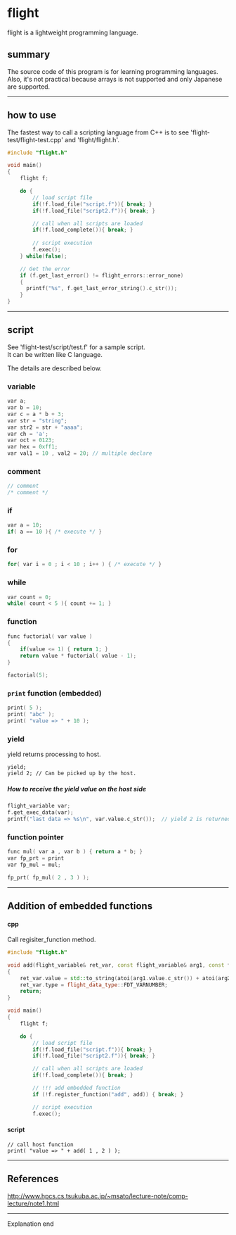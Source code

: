 # flight
flight is a lightweight programming language.

## summary
The source code of this program is for learning programming languages.  
Also, it's not practical because arrays is not supported and only Japanese are supported.

---

## how to use
The fastest way to call a scripting language from C++ is to see 'flight-test/flight-test.cpp' and 'flight/flight.h'.

```cpp
#include "flight.h"

void main()
{
    flight f;

    do {
        // load script file
        if(!f.load_file("script.f")){ break; }
        if(!f.load_file("script2.f")){ break; }

        // call when all scripts are loaded
        if(!f.load_complete()){ break; }
        
        // script execution
        f.exec();
    } while(false);

    // Get the error
    if (f.get_last_error() != flight_errors::error_none)
    {
      printf("%s", f.get_last_error_string().c_str());
    }
}
```

---

## script
See 'flight-test/script/test.f' for a sample script.   
It can be written like C language. 

The details are described below.  

### variable

```cpp
var a;
var b = 10;
var c = a * b + 3;
var str = "string";
var str2 = str + "aaaa";
var ch = 'a';
var oct = 0123;
var hex = 0xff1;
var val1 = 10 , val2 = 20; // multiple declare
```

### comment

```cpp
// comment
/* comment */
```

### if

```cpp
var a = 10;
if( a == 10 ){ /* execute */ }
```

### for

```cpp
for( var i = 0 ; i < 10 ; i++ ) { /* execute */ }
```

### while 

```cpp
var count = 0;
while( count < 5 ){ count += 1; }
```

### function

```cpp
func fuctorial( var value )
{
    if(value <= 1) { return 1; }
    return value * fuctorial( value - 1);
}

factorial(5);
```

### `print` function (embedded)

```cpp
print( 5 );
print( "abc" );
print( "value => " + 10 );
```

### yield

yield returns processing to host.

```
yield;
yield 2; // Can be picked up by the host.
```

##### How to receive the yield value on the host side

```cpp
flight_variable var;
f.get_exec_data(var);
printf("last data => %s\n", var.value.c_str());  // yield 2 is returned 2, yield is returned ""
```

### function pointer

```cpp
func mul( var a , var b ) { return a * b; }
var fp_prt = print
var fp_mul = mul;

fp_prt( fp_mul( 2 , 3 ) );
```

---

## Addition of embedded functions

#### cpp

Call regisiter_function method.

```cpp
#include "flight.h"

void add(flight_variable& ret_var, const flight_variable& arg1, const flight_variable& arg2)
{
    ret_var.value = std::to_string(atoi(arg1.value.c_str()) + atoi(arg2.value.c_str()));
    ret_var.type = flight_data_type::FDT_VARNUMBER;
    return;
}

void main()
{
    flight f;

    do {
        // load script file
        if(!f.load_file("script.f")){ break; }
        if(!f.load_file("script2.f")){ break; }

        // call when all scripts are loaded
        if(!f.load_complete()){ break; }

        // !!! add embedded function
        if (!f.register_function("add", add)) { break; }

        // script execution
        f.exec();
```

#### script 

```
// call host function
print( "value => " + add( 1 , 2 ) );
```

---

## References

http://www.hpcs.cs.tsukuba.ac.jp/~msato/lecture-note/comp-lecture/note1.html

---

Explanation end
